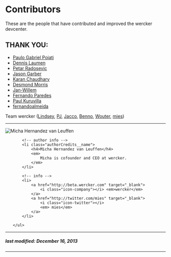 # Contributors

These are the people that have contributed and improved the wercker devcenter.

## THANK YOU:

* [Paulo Gabriel Poiati](https://app.wercker.com/poiati)
* [Dennis Laumen](https://app.wercker.com/dennislaumen)
* [Petar Radosevic](https://app.wercker.com/wunki)
* [Jason Garber](https://app.wercker.com/jgarber)
* [Karan Chaudhary](https://app.wercker.com/lafolle)
* [Desmond Morris](https://app.wercker.com/desmondmorris)
* [Jan-Willem](https://app.wercker.com/jewilmeer)
* [Fernando Paredes](https://app.wercker.com/NanoXD)
* [Paul Kuruvilla](https://app.wercker.com/rohitpaulk)
* [fernandoalmeida](https://app.wercker.com/fernandoalmeida)

Team wercker ([Lindsey](https://app.wercker.com/#lindseybateman), [PJ](https://app.wercker.com/#pjvds), [Jacco](https://app.wercker.com/#flenter), [Benno](https://app.wercker.com/#bvdberg), [Wouter](https://app.wercker.com/#wouter), [mies](https://app.wercker.com/#mies))


-------

<div class="authorCredits">
    <span class="profile-picture">
        <img src="https://secure.gravatar.com/avatar/d4b19718f9748779d7cf18c6303dc17f?d=identicon&s=192" alt="Micha Hernandez van Leuffen"/>
    </span>
    <ul class="authorCredits">

        <!-- author info -->
        <li class="authorCredits__name">
            <h4>Micha Hernandez van Leuffen</h4>
            <em>
                Micha is cofounder and CEO at wercker.
            </em>
        </li>

        <!-- info -->
        <li>
            <a href="http://beta.wercker.com" target="_blank">
                <i class="icon-company"></i> <em>wercker</em>
            </a>
            <a href="http://twitter.com/mies" target="_blank">
                <i class="icon-twitter"></i>
                <em> mies</em>
            </a>
        </li>

    </ul>
</div>

-------
##### last modified: December 16, 2013
-------
